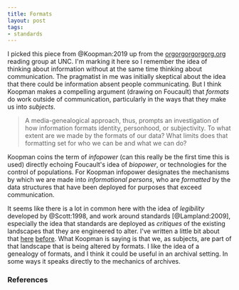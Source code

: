 ```yaml
---
title: Formats
layout: post
tags:
- standards
---
```



I picked this piece from @Koopman:2019 up from the
[orgorgorgorgorg.org](http://orgorgorgorgorg.org/) reading group at UNC. I'm
marking it here so I remember the idea of thinking about information without at
the same time thinking about communication. The pragmatist in me was initially
skeptical about the idea that there could be information absent people
communicating.  But I think Koopman makes a compelling argument (drawing on
Foucault) that *formats* do work outside of communication, particularly in the
ways that they make us into *subjects*.

> A  media-genealogical approach, thus, prompts an investigation of how 
> information  formats  identity, personhood, or subjectivity. To what extent 
> are we made by the formats of our data? What limits does that formatting set 
> for who we can be and what we can do?

Koopman coins the term of *infopower* (can this really be the first time this is
used) directly echoing Foucault's idea of *biopower*, or technologies for the
control of populations. For Koopman infopower designates the mechanisms by which
we are made into *informational persons*, who are *formatted* by the data
structures that have been deployed for purposes that exceed communication.

It seems like there is a lot in common here with the idea of *legibility*
developed by @Scott:1998, and work around standards [@Lampland:2009], especially
the idea that standards are deployed as *critiques* of the existing landscapes
that they are engineered to alter. I've written a little bit about that
[here](https://inkdroid.org/2018/01/29/standards/)
[before](https://inkdroid.org/2018/02/19/standards/). What Koopman is saying is
that we, as subjects, are part of that landscape that is being altered by
formats. I like the idea of a genealogy of formats, and I think it could be
useful in an archival setting. In some ways it speaks directly to the mechanics
of archives.

### References
